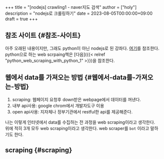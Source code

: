 +++
title = "[nodejs] crawling1 - naver지도 검색"
author = ["holy"]
description = "nodejs로 크롤링하기"
date = 2023-08-05T00:00:00+09:00
draft = true
+++

## 참조 사이트 {#참조-사이트}

아주 오래된 내용이지만, 그래도 python이 아닌 nodejs로 된
강좌다. [여기](https://www.youtube.com/watch?v=HVANBB2zRAc&list=PLqh5vK4CKWeZyaNrMmfGPJiPuGM0XX1kM)를 참조한다. python으로 하는 web scrpaing책은 [다음]({{< relref "python_web_scraping_with_python_1" >}})을
참조한다.


## 웹에서 data를 가져오는 방법 {#웹에서-data를-가져오는-방법}

1.  scraping: 웹페이지 요청후 down받은 webpage에서 데이터를 꺼낸다.
2.  내부 api사용: google chrom에서 개발자도구 이용
3.  open api사용: 지자체나 정부기관에서 restful한 api를 제공해준다.

나는 이렇게 인터넷에서 data를 수집하는 전 과정을 web scraping이라고
생각한다. 위에 적히 3개 모두 web scraping이라고 생각한다. web
scraper를 `bot` 이라고 말하기도 한다.


## scraping {#scraping}
